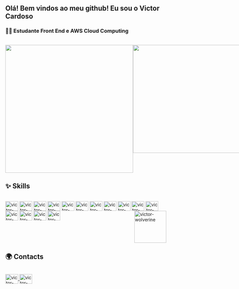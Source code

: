 ## Olá! Bem vindos ao meu github! Eu sou o Victor Cardoso

### 👨‍💻 Estudante Front End e AWS Cloud Computing
<br>

<div style="display: flex">
  <img width=400 align="center" src="https://github-readme-stats.vercel.app/api?username=VictorSamuraiWol&theme=tokyonight" />
  <img width=338 align="center" src="https://github-readme-stats.vercel.app/api/top-langs?username=VictorSamuraiWol&layout=compact&langs_count=8&card_width=320&theme=tokyonight" />
</div>

## ✨ Skills
<div style="display: inline-block"><br>
  <img align="center" alt="victor-aws" height="30" width="40" src="https://cdn.jsdelivr.net/gh/devicons/devicon@latest/icons/amazonwebservices/amazonwebservices-original-wordmark.svg" />
  <img align="center" alt="victor-git" height="30" width="40" src="https://cdn.jsdelivr.net/gh/devicons/devicon@latest/icons/git/git-original.svg" />
  <img align="center" alt="victor-github" height="30" width="40" src="https://cdn.jsdelivr.net/gh/devicons/devicon@latest/icons/github/github-original-wordmark.svg" />
  <img align="center" alt="victor-vscode" height="30" width="40" src="https://cdn.jsdelivr.net/gh/devicons/devicon@latest/icons/visualstudio/visualstudio-original.svg" />
  <img align="center" alt="victor-html" height="30" width="40" src="https://cdn.jsdelivr.net/gh/devicons/devicon@latest/icons/html5/html5-original.svg" />
  <img align="center" alt="victor-css" height="30" width="40" src="https://cdn.jsdelivr.net/gh/devicons/devicon@latest/icons/css3/css3-original.svg" />
  <img align="center" alt="victor-javascript" height="30" width="40" src="https://cdn.jsdelivr.net/gh/devicons/devicon@latest/icons/javascript/javascript-plain.svg" />
  <img align="center" alt="victor-react" height="30" width="40" src="https://cdn.jsdelivr.net/gh/devicons/devicon@latest/icons/react/react-original.svg" />
  <img align="center" alt="victor-json" height="30" width="40" src="https://cdn.jsdelivr.net/gh/devicons/devicon@latest/icons/json/json-original.svg" />
  <img align="center" alt="victor-python" height="30" width="40" src="https://cdn.jsdelivr.net/gh/devicons/devicon@latest/icons/python/python-original.svg" />
  <img align="center" alt="victor-linux" height="30" width="40" src="https://cdn.jsdelivr.net/gh/devicons/devicon@latest/icons/linux/linux-original.svg" />
  <img align="center" alt="victor-windows" height="30" width="40" src="https://cdn.jsdelivr.net/gh/devicons/devicon@latest/icons/windows8/windows8-original.svg" />
  <img align="center" alt="victor-figma" height="30" width="40" src="https://cdn.jsdelivr.net/gh/devicons/devicon@latest/icons/figma/figma-original.svg" />
  <img align="center" alt="victor-trello" height="30" width="40" src="https://cdn.jsdelivr.net/gh/devicons/devicon@latest/icons/trello/trello-original.svg" />
  <img align="center" alt="victor-mysql" height="30" width="40" src="https://cdn.jsdelivr.net/gh/devicons/devicon@latest/icons/mysql/mysql-original.svg" />
  <img align="right" alt="victor-wolverine" height="100" src="https://cdn4.iconfinder.com/data/icons/famous-characters-add-on-vol-1-flat/48/Famous_Character_-_Add_On_1-24-512.png" />
</div>

## 🌍 Contacts
<div><br>
  <a href="https://www.linkedin.com/in/victor-cardoso-cloud-front/" target="_blank">
    <img align="center" alt="victor-git" height="30" width="40" target="_blank" src="https://cdn.jsdelivr.net/gh/devicons/devicon@latest/icons/linkedin/linkedin-original.svg" />
  </a>
  <a href="https://github.com/VictorSamuraiWol" target="_blank">
    <img align="center" alt="victor-git" height="30" width="40" target="_blank" src="https://cdn.jsdelivr.net/gh/devicons/devicon@latest/icons/github/github-original.svg" />
  </a>
</div>
